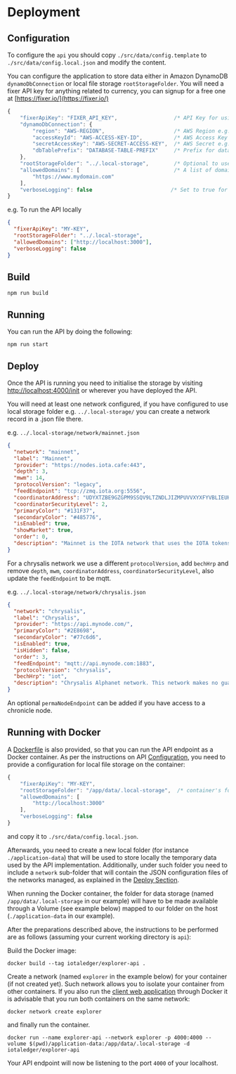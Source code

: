 # Deployment

## Configuration

To configure the `api` you should copy `./src/data/config.template` to `./src/data/config.local.json` and modify the content.

You can configure the application to store data either in Amazon DynamoDB `dynamoDbConnection` or local file storage `rootStorageFolder`. You will need a fixer API key for anything related to currency, you can signup for a free one at [https://fixer.io/](https://fixer.io/)

```js
{
    "fixerApiKey": "FIXER_API_KEY",                  /* API Key for using fixer.io */
    "dynamoDbConnection": {
        "region": "AWS-REGION",                      /* AWS Region e.g. eu-central-1 */
        "accessKeyId": "AWS-ACCESS-KEY-ID",          /* AWS Access Key e.g. AKIAI57SG4YC2ZUCSABC */
        "secretAccessKey": "AWS-SECRET-ACCESS-KEY",  /* AWS Secret e.g. MUo72/UQWgL97QArGt9HVUA */
        "dbTablePrefix": "DATABASE-TABLE-PREFIX"     /* Prefix for database table names e.g. explorer-dev- */
    },
    "rootStorageFolder": "../.local-storage",        /* Optional to use instead of DynamoDB */
    "allowedDomains": [                              /* A list of domains for the cors allow-origin */
        "https://www.mydomain.com"
    ],
    "verboseLogging": false                         /* Set to true for the API to log all its request/responses */
}
```

e.g. To run the API locally

```json
{
  "fixerApiKey": "MY-KEY",
  "rootStorageFolder": "../.local-storage",
  "allowedDomains": ["http://localhost:3000"],
  "verboseLogging": false
}
```

## Build

```shell
npm run build
```

## Running

You can run the API by doing the following:

```shell
npm run start
```

## Deploy

Once the API is running you need to initialise the storage by visiting <http://localhost:4000/init> or wherever you have deployed the API.

You will need at least one network configured, if you have configured to use local storage folder e.g. `../.local-storage/` you can create a network record in a .json file there.

e.g. `../.local-storage/network/mainnet.json`

```json
{
  "network": "mainnet",
  "label": "Mainnet",
  "provider": "https://nodes.iota.cafe:443",
  "depth": 3,
  "mwm": 14,
  "protocolVersion": "legacy",
  "feedEndpoint": "tcp://zmq.iota.org:5556",
  "coordinatorAddress": "UDYXTZBE9GZGPM9SSQV9LTZNDLJIZMPUVVXYXFYVBLIEUHLSEWFTKZZLXYRHHWVQV9MNNX9KZC9D9UZWZ",
  "coordinatorSecurityLevel": 2,
  "primaryColor": "#131F37",
  "secondaryColor": "#485776",
  "isEnabled": true,
  "showMarket": true,
  "order": 0,
  "description": "Mainnet is the IOTA network that uses the IOTA tokens that are traded on cryptocurrency exchanges. This network is the most stable."
}
```

For a chrysalis network we use a different `protocolVersion`, add `bechHrp` and remove `depth`, `mwm`, `coordinatorAddress`, `coordinatorSecurityLevel`, also update the `feedEndpoint` to be mqtt.

e.g. `../.local-storage/network/chrysalis.json`

```json
{
  "network": "chrysalis",
  "label": "Chrysalis",
  "provider": "https://api.mynode.com/",
  "primaryColor": "#2E8698",
  "secondaryColor": "#77c6d6",
  "isEnabled": true,
  "isHidden": false,
  "order": 3,
  "feedEndpoint": "mqtt://api.mynode.com:1883",
  "protocolVersion": "chrysalis",
  "bechHrp": "iot",
  "description": "Chrysalis Alphanet network. This network makes no guarantees of its stability."
}
```

An optional `permaNodeEndpoint` can be added if you have access to a chronicle node.

## Running with Docker

A [Dockerfile](./Dockerfile) is also provided, so that you can run the API endpoint as a Docker container. As per the instructions on API [Configuration](#Configuration), you need to provide a configuration for local file storage on the container:

```js
{
    "fixerApiKey": "MY-KEY",
    "rootStorageFolder": "/app/data/.local-storage",  /* container's folder used for local storage */
    "allowedDomains": [
        "http://localhost:3000"
    ],
    "verboseLogging": false
}
```

and copy it to `./src/data/config.local.json`.

Afterwards, you need to create a new local folder (for instance `./application-data`) that will be used to store locally the temporary data used by the API implementation. Additionally, under such folder you need to include a `network` sub-folder that will contain the JSON configuration files of the networks managed, as explained in the [Deploy Section](#Deploy).

When running the Docker container, the folder for data storage (named `/app/data/.local-storage` in our example) will have to be made available through a Volume (see example below) mapped to our folder on the host (`./application-data` in our example).

After the preparations described above, the instructions to be performed are as follows (assuming your current working directory is `api`):

Build the Docker image:

```shell
docker build --tag iotaledger/explorer-api .
```

Create a network (named `explorer` in the example below) for your container (if not created yet). Such network allows you to isolate your container from other containers. If you also run the [client web application](../client) through Docker it is advisable that you run both containers on the same network:

```shell
docker network create explorer
```

and finally run the container.

```shell
docker run --name explorer-api --network explorer -p 4000:4000 --volume $(pwd)/application-data:/app/data/.local-storage -d iotaledger/explorer-api
```

Your API endpoint will now be listening to the port `4000` of your localhost.
